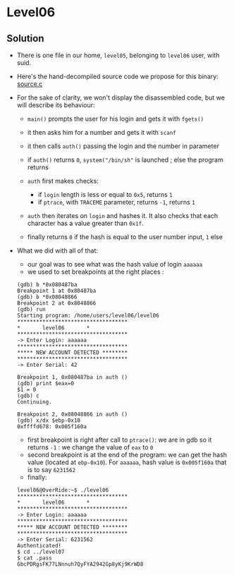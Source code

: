 # Level06

## Solution

* There is one file in our home, ```level05```, belonging to ```level06``` user, with suid.
* Here's the hand-decompiled source code we propose for this binary: [source.c](source.c)

* For the sake of clarity, we won't display the disassembled code, but we will describe its behaviour:

	* ```main()``` prompts the user for his login and gets it with ```fgets()```
	* it then asks him for a number and gets it with ```scanf```
	* it then calls ```auth()``` passing the login and the number in parameter
	* if ```auth()``` returns ```0```, ```system("/bin/sh"``` is launched ; else the program returns

	* ```auth``` first makes checks: 
		* if ```login``` length is less or equal to ```0x5```, returns ```1```
		* if ```ptrace```, with ```TRACEME``` parameter, returns ```-1```, returns ```1```
	* ```auth``` then iterates on ```login``` and hashes it. It also checks that each character has a value greater than ```0x1f```.
	* finally returns ```0``` if the hash is equal to the user number input, ```1``` else

* What we did with all of that:
	* our goal was to see what was the hash value of login ```aaaaaa```
	* we used to set breakpoints at the right places :
	```
	(gdb) b *0x080487ba
	Breakpoint 1 at 0x80487ba
	(gdb) b *0x08048866
	Breakpoint 2 at 0x8048866
	(gdb) run
	Starting program: /home/users/level06/level06
	***********************************
	*		level06		  *
	***********************************
	-> Enter Login: aaaaaa
	***********************************
	***** NEW ACCOUNT DETECTED ********
	***********************************
	-> Enter Serial: 42

	Breakpoint 1, 0x080487ba in auth ()
	(gdb) print $eax=0
	$1 = 0
	(gdb) c
	Continuing.

	Breakpoint 2, 0x08048866 in auth ()
	(gdb) x/dx $ebp-0x10
	0xffffd678:	0x005f160a
	```
	* first breakpoint is right after call to ```ptrace()```: we are in gdb so it returns ```-1``` : we change the value of ```eax``` to ```0```
	* second breakpoint is at the end of the program: we can get the hash value (located at ```ebp-0x10```). For ```aaaaaa```, hash value is ```0x005f160a``` that is to say ```6231562```
	* finally:
	```
	level06@OverRide:~$ ./level06
	***********************************
	*		level06		  *
	***********************************
	-> Enter Login: aaaaaa
	***********************************
	***** NEW ACCOUNT DETECTED ********
	***********************************
	-> Enter Serial: 6231562
	Authenticated!
	$ cd ../level07
	$ cat .pass
	GbcPDRgsFK77LNnnuh7QyFYA2942Gp8yKj9KrWD8
	```

